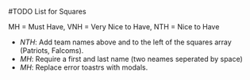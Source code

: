 #TODO List for Squares

MH = Must Have, VNH = Very Nice to Have, NTH = Nice to Have

- *NTH*: Add team names above and to the left of the squares array (Patriots, Falcoms).
- *MH*: Require a first and last name (two neames seperated by space)
- *MH*: Replace error toastrs with modals.

